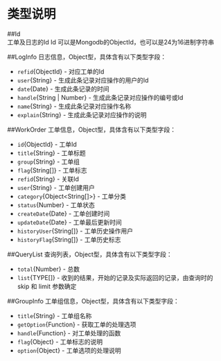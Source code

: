 类型说明
========  

##Id  
工单及日志的Id
Id 可以是Mongodb的ObjectId，也可以是24为16进制字符串  

##LogInfo
日志信息，Object型，具体含有以下类型字段：  
* `refid`{ObjectId} - 对应工单的Id  
* `user`{String} - 生成此条记录对应操作的用户的Id  
* `date`{Date} - 生成此条记录的时间  
* `handle`{String | Number} - 生成此条记录对应操作的编号或Id  
* `name`{String} - 生成此条记录对应操作名称  
* `explain`{String} - 生成此条记录对应操作的说明  

##WorkOrder
工单信息，Object型，具体含有以下类型字段：  
* `id`{ObjectId} - 工单Id  
* `title`{String} - 工单标题  
* `group`{String} - 工单组  
* `flag`{String[]} - 工单标志  
* `refid`{String} - 关联Id  
* `user`{String} - 工单创建用户  
* `category`{Object<String[]>} - 工单分类  
* `status`{Number} - 工单状态  
* `createDate`{Date} - 工单创建时间  
* `updateDate`{Date} - 工单最后更新时间  
* `historyUser`{String[]} - 工单历史操作用户  
* `historyFlag`{String[]} - 工单历史标志  

##QueryList<TYPE>
查询列表，Object型，具体含有以下类型字段：  
* `total`{Number} - 总数  
* `list`{TYPE[]} - 收到的结果，开始的记录及实际返回的记录，由查询时的 skip 和 limit 参数确定  

##GroupInfo
工单组信息，Object型，具体含有以下类型字段：  
* `title`{String} - 工单组名称  
* `getOption`{Function} - 获取工单的处理选项  
* `handle`{Function} - 对工单处理的函数  
* `flag`{Object<String>} - 工单标志的说明  
* `option`{Object<String>} - 工单选项的处理说明  